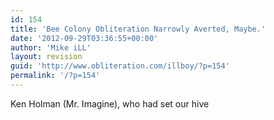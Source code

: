 ```yaml
---
id: 154
title: 'Bee Colony Obliteration Narrowly Averted, Maybe.'
date: '2012-09-29T03:36:55+00:00'
author: 'Mike iLL'
layout: revision
guid: 'http://www.obliteration.com/illboy/?p=154'
permalink: '/?p=154'
---
```


Ken Holman (Mr. Imagine), who had set our hive